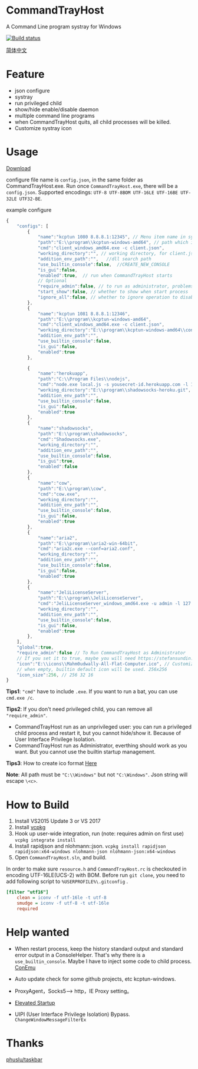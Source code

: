# CommandTrayHost
A Command Line program systray for Windows

[![Build status](https://ci.appveyor.com/api/projects/status/v5md4dc9q1oy6qxh?svg=true)](https://ci.appveyor.com/project/rexdf/commandtrayhost)

[简体中文](README.zh-cn.md)

# Feature

- json configure
- systray
- run privileged child
- show/hide enable/disable daemon
- multiple command line programs
- when CommandTrayHost quits, all child processes will be killed.
- Customize systray icon

# Usage

[Download](https://github.com/rexdf/CommandTrayHost/releases)

configure file name is `config.json`, in the same folder as CommandTrayHost.exe. Run once `CommandTrayHost.exe`, there will be a `config.json`. Supported encodings: `UTF-8 UTF-8BOM UTF-16LE UTF-16BE UTF-32LE UTF32-BE`.

example configure

```javascript
{
    "configs": [
        {
            "name":"kcptun 1080 8.8.8.1:12345", // Menu item name in systray
            "path":"E:\\program\\kcptun-windows-amd64", // path which includes cmd exe
            "cmd":"client_windows_amd64.exe -c client.json",
            "working_directory":"", // working directory, for client.json path. empty is same as path
            "addition_env_path":"",   //dll search path
            "use_builtin_console":false,  //CREATE_NEW_CONSOLE
            "is_gui":false,
            "enabled":true,  // run when CommandTrayHost starts
            // Optional
            "require_admin":false, // to run as administrator, problems keywords: User Interface Privilege Isolation
            "start_show":false, // whether to show when start process 
            "ignore_all":false, // whether to ignore operation to disable/enable all
        },
        {
            "name":"kcptun 1081 8.8.8.1:12346",
            "path":"E:\\program\\kcptun-windows-amd64",
            "cmd":"client_windows_amd64.exe -c client.json",
            "working_directory":"E:\\program\\kcptun-windows-amd64\\config2",
            "addition_env_path":"",
            "use_builtin_console":false,
            "is_gui":false,
            "enabled":true
        },

        {
            "name":"herokuapp",
            "path":"C:\\Program Files\\nodejs",
            "cmd":"node.exe local.js -s yousecret-id.herokuapp.com -l 1090 -m camellia-256-cfb -k ItsATopSecret -r 80",
            "working_directory":"E:\\program\\shadowsocks-heroku.git", // We use a different working directory
            "addition_env_path":"",
            "use_builtin_console":false,
            "is_gui":false,
            "enabled":true
        },
        {
            "name":"shadowsocks",
            "path":"E:\\program\\shadowsocks",
            "cmd":"Shadowsocks.exe",
            "working_directory":"",
            "addition_env_path":"",
            "use_builtin_console":false,
            "is_gui":true,
            "enabled":false
        },
        {
            "name":"cow",
            "path":"E:\\program\\cow",
            "cmd":"cow.exe",
            "working_directory":"",
            "addition_env_path":"",
            "use_builtin_console":false,
            "is_gui":false,
            "enabled":true
        },
        {
            "name":"aria2",
            "path":"E:\\program\\aria2-win-64bit",
            "cmd":"aria2c.exe --conf=aria2.conf",
            "working_directory":"",
            "addition_env_path":"",
            "use_builtin_console":false,
            "is_gui":false,
            "enabled":true
        },
        {
            "name":"JeliLicenseServer",
            "path":"E:\\program\\JeliLicenseServer",
            "cmd":"JeliLicenseServer_windows_amd64.exe -u admin -l 127.0.0.251",
            "working_directory":"",
            "addition_env_path":"",
            "use_builtin_console":false,
            "is_gui":false,
            "enabled":true
        },
    ],
    "global":true,
    "require_admin":false // To Run CommandTrayHost as Administrator
    // If you set it to true, maybe you will need https://stefansundin.github.io/elevatedstartup/ to add startup support
    "icon":"E:\\icons\\Mahm0udwally-All-Flat-Computer.ico", // Customize Tray Icon path
    // when empty, builtin default icon will be used. 256x256
    "icon_size":256, // 256 32 16
}
```

**Tips1**: `"cmd"` have to include `.exe`. If you want to run a bat, you can use `cmd.exe /c`.

**Tips2**: If you don't need privileged child, you can remove all `"require_admin"`.
- CommandTrayHost run as an unprivileged user: you can run a privileged child process and restart it, but you cannot hide/show it. Because of User Interface Privilege Isolation.
- CommandTrayHost run as Administrator, everthing should work as you want. But you cannot use the builtin startup management.

**Tips3**: How to create ico format [Here](http://www.imagemagick.org/Usage/thumbnails/#favicon)

**Note**: All path must be `"C:\\Windows"` but not `"C:\Windows"`. Json string will escape `\<c>`.

# How to Build

1. Install VS2015 Update 3 or VS 2017
2. Install [vcpkg](https://github.com/Microsoft/vcpkg)
3. Hook up user-wide integration, run (note: requires admin on first use) `vcpkg integrate install`
4. Install rapidjson and nlohmann::json. `vcpkg install rapidjson rapidjson:x64-windows nlohmann-json nlohmann-json:x64-windows`
5. Open `CommandTrayHost.sln`, and build.

In order to make sure `resource.h` and `CommandTrayHost.rc` is checkouted in encoding UTF-16LE(UCS-2) with BOM. Before run `git clone`, you need to add following script to `%USERPROFILE%\.gitconfig` .

```ini
[filter "utf16"]
    clean = iconv -f utf-16le -t utf-8
    smudge = iconv -f utf-8 -t utf-16le
    required
```

# Help wanted

- When restart process, keep the history standard output and standard error output in a ConsoleHelper.  That's why there is  a `use_builtin_console`. Maybe I have to inject some code to child process. [ConEmu](https://github.com/Maximus5/ConEmu)

- Auto update check for some github projects, etc kcptun-windows.

- ProxyAgent，Socks5--> http，IE Proxy setting。

- [Elevated Startup](https://stefansundin.github.io/elevatedstartup/)

- UIPI (User Interface Privilege Isolation) Bypass. `ChangeWindowMessageFilterEx`


# Thanks

[phuslu/taskbar](https://github.com/phuslu/taskbar)
